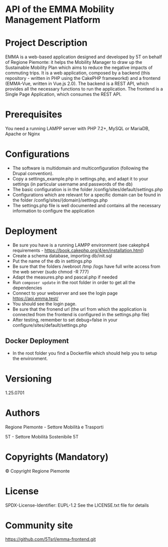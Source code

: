 # API of the EMMA Mobility Management Platform

# Project Description
EMMA is a web-based application designed and developed by 5T on behalf of Regione Piemonte: 
it helps the Mobility Manager to draw up the Sustainable Mobility Plan which aims to reduce the negative impacts of commuting trips. 
It is a web application, composed by a backend (this repository - written in PHP using the CakePHP frameworkd) and a frontend (EMMA-Vue, written in Vue.js 2.0).
The backend is a REST API, which provides all the necessary functions to run the application.
The frontend is a Single Page Application, which consumes the REST API.

# Prerequisites
You need a running LAMPP server with PHP 7.2+, MySQL or MariaDB, Apache or Nginx

# Configurations
- The software is multidomain and multiconfiguration (following the Drupal convention).
- Copy a settings_example.php in settings.php, and adapt it to your settings (in particular username and passwords of the db)
- The basic configuration is in the folder /config/sites/default/settings.php
- Configurations which are relevant for a specific domain can be found in the folder /config/sites/{domain}/settings.php
- The settings.php file is well documented and contains all the necessary information to configure the application

# Deployment
- Be sure you have is a running LAMPP environment (see cakephp4 requirements - https://book.cakephp.org/4/en/installation.html)
- Create a schema database, importing db/init.sql
- Put the name of the db in settings.php
- Be sure that the folders /webroot /tmp /logs have full write access from the web server (sudo chmod -R 777)
- Adapt the measures.php and pascal.php if needed
- Run ``composer update`` in the root folder in order to get all the dependencies
- Connect to your webserver and see the login page https://api.emma.test/
- You should see the login page.
- Be sure that the fronend url (the url from which the application is connected from the frontend is configured in the settings.php file)
- After testing, remember to set debug=false in your configure/sites/default/settings.php

## Docker Deployment
- In the root folder you find a Dockerfile which should help you to setup the environment.

# Versioning
1.25.0701

# Authors
Regione Piemonte - Settore Mobilità e Trasporti

5T - Settore Mobilità Sostenibile 5T

# Copyrights (Mandatory)
© Copyright Regione Piemonte

# License
SPDX-License-Identifier: EUPL-1.2
See the LICENSE.txt file for details

# Community site
https://github.com/5Tsrl/emma-frontend.git
